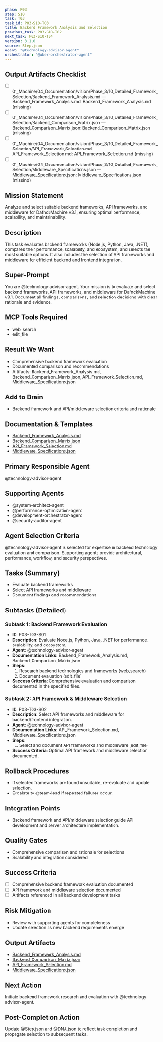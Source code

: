 ```yaml
---
phase: P03
step: S10
task: T03
task_id: P03-S10-T03
title: Backend Framework Analysis and Selection
previous_task: P03-S10-T02
next_task: P03-S10-T04
version: 3.1.0
source: Step.json
agent: "@technology-advisor-agent"
orchestrator: "@uber-orchestrator-agent"
---
```

## Output Artifacts Checklist
- [ ] 01_Machine/04_Documentation/vision/Phase_3/10_Detailed_Framework_Selection/Backend_Framework_Analysis.md — Backend_Framework_Analysis.md: Backend_Framework_Analysis.md (missing)
- [ ] 01_Machine/04_Documentation/vision/Phase_3/10_Detailed_Framework_Selection/Backend_Comparison_Matrix.json — Backend_Comparison_Matrix.json: Backend_Comparison_Matrix.json (missing)
- [ ] 01_Machine/04_Documentation/vision/Phase_3/10_Detailed_Framework_Selection/API_Framework_Selection.md — API_Framework_Selection.md: API_Framework_Selection.md (missing)
- [ ] 01_Machine/04_Documentation/vision/Phase_3/10_Detailed_Framework_Selection/Middleware_Specifications.json — Middleware_Specifications.json: Middleware_Specifications.json (missing)

## Mission Statement
Analyze and select suitable backend frameworks, API frameworks, and middleware for DafnckMachine v3.1, ensuring optimal performance, scalability, and maintainability.

## Description
This task evaluates backend frameworks (Node.js, Python, Java, .NET), compares their performance, scalability, and ecosystem, and selects the most suitable options. It also includes the selection of API frameworks and middleware for efficient backend and frontend integration.

## Super-Prompt
You are @technology-advisor-agent. Your mission is to evaluate and select backend frameworks, API frameworks, and middleware for DafnckMachine v3.1. Document all findings, comparisons, and selection decisions with clear rationale and evidence.

## MCP Tools Required
- web_search
- edit_file

## Result We Want
- Comprehensive backend framework evaluation
- Documented comparison and recommendations
- Artifacts: Backend_Framework_Analysis.md, Backend_Comparison_Matrix.json, API_Framework_Selection.md, Middleware_Specifications.json

## Add to Brain
- Backend framework and API/middleware selection criteria and rationale

## Documentation & Templates
- [Backend_Framework_Analysis.md](mdc:01_Machine/04_Documentation/vision/Phase_3/10_Detailed_Framework_Selection/Backend_Framework_Analysis.md)
- [Backend_Comparison_Matrix.json](mdc:01_Machine/04_Documentation/vision/Phase_3/10_Detailed_Framework_Selection/Backend_Comparison_Matrix.json)
- [API_Framework_Selection.md](mdc:01_Machine/04_Documentation/vision/Phase_3/10_Detailed_Framework_Selection/API_Framework_Selection.md)
- [Middleware_Specifications.json](mdc:01_Machine/04_Documentation/vision/Phase_3/10_Detailed_Framework_Selection/Middleware_Specifications.json)

## Primary Responsible Agent
@technology-advisor-agent

## Supporting Agents
- @system-architect-agent
- @performance-optimization-agent
- @development-orchestrator-agent
- @security-auditor-agent

## Agent Selection Criteria
@technology-advisor-agent is selected for expertise in backend technology evaluation and comparison. Supporting agents provide architectural, performance, workflow, and security perspectives.

## Tasks (Summary)
- Evaluate backend frameworks
- Select API frameworks and middleware
- Document findings and recommendations

## Subtasks (Detailed)
### Subtask 1: Backend Framework Evaluation
- **ID**: P03-T03-S01
- **Description**: Evaluate Node.js, Python, Java, .NET for performance, scalability, and ecosystem.
- **Agent**: @technology-advisor-agent
- **Documentation Links**: Backend_Framework_Analysis.md, Backend_Comparison_Matrix.json
- **Steps**:
  1. Research backend technologies and frameworks (web_search)
  2. Document evaluation (edit_file)
- **Success Criteria**: Comprehensive evaluation and comparison documented in the specified files.

### Subtask 2: API Framework & Middleware Selection
- **ID**: P03-T03-S02
- **Description**: Select API frameworks and middleware for backend/frontend integration.
- **Agent**: @technology-advisor-agent
- **Documentation Links**: API_Framework_Selection.md, Middleware_Specifications.json
- **Steps**:
  1. Select and document API frameworks and middleware (edit_file)
- **Success Criteria**: Optimal API framework and middleware selection documented.

## Rollback Procedures
- If selected frameworks are found unsuitable, re-evaluate and update selection.
- Escalate to @team-lead if repeated failures occur.

## Integration Points
- Backend framework and API/middleware selection guide API development and server architecture implementation.

## Quality Gates
- Comprehensive comparison and rationale for selections
- Scalability and integration considered

## Success Criteria
- [ ] Comprehensive backend framework evaluation documented
- [ ] API framework and middleware selection documented
- [ ] Artifacts referenced in all backend development tasks

## Risk Mitigation
- Review with supporting agents for completeness
- Update selection as new backend requirements emerge

## Output Artifacts
- [Backend_Framework_Analysis.md](mdc:01_Machine/04_Documentation/vision/Phase_3/10_Detailed_Framework_Selection/Backend_Framework_Analysis.md)
- [Backend_Comparison_Matrix.json](mdc:01_Machine/04_Documentation/vision/Phase_3/10_Detailed_Framework_Selection/Backend_Comparison_Matrix.json)
- [API_Framework_Selection.md](mdc:01_Machine/04_Documentation/vision/Phase_3/10_Detailed_Framework_Selection/API_Framework_Selection.md)
- [Middleware_Specifications.json](mdc:01_Machine/04_Documentation/vision/Phase_3/10_Detailed_Framework_Selection/Middleware_Specifications.json)

## Next Action
Initiate backend framework research and evaluation with @technology-advisor-agent.

## Post-Completion Action
Update @Step.json and @DNA.json to reflect task completion and propagate selection to subsequent tasks. 
